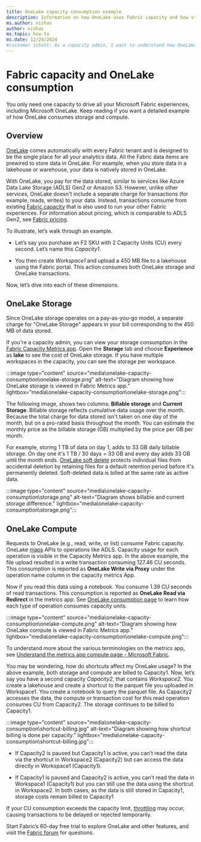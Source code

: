 ```yaml
---
title: OneLake capacity consumption example
description: Information on how OneLake uses Fabric capacity and how storage is billed with capacity consumption examples.
ms.author: nishas
author: nishas
ms.topic: how-to
ms.date: 12/24/2024
#customer intent: As a capacity admin, I want to understand how OneLake consumes storage and compute so that I can effectively manage my capacity and optimize costs.
---
```


# Fabric capacity and OneLake consumption

You only need one capacity to drive all your Microsoft Fabric experiences, including Microsoft OneLake. Keep reading if you want a detailed example of how OneLake consumes storage and compute.

## Overview

[OneLake](../onelake/onelake-overview.md) comes automatically with every Fabric tenant and is designed to be the single place for all your analytics data. All the Fabric data items are prewired to store data in OneLake. For example, when you store data in a lakehouse or warehouse, your data is natively stored in OneLake.

With OneLake, you pay for the data stored, similar to services like Azure Data Lake Storage (ADLS) Gen2 or Amazon S3. However, unlike other services, OneLake doesn't include a separate charge for transactions (for example, reads, writes) to your data. Instead, transactions consume from existing [Fabric capacity](../enterprise/licenses.md) that is also used to run your other Fabric experiences. For information about pricing, which is comparable to ADLS Gen2, see [Fabric pricing](https://azure.microsoft.com/pricing/details/microsoft-fabric/).

To illustrate, let’s walk through an example.

* Let’s say you purchase an F2 SKU with 2 Capacity Units (CU) every second. Let’s name this *Capacity1*.

* You then create *Workspace1* and upload a 450 MB file to a lakehouse using the Fabric portal. This action consumes both OneLake storage and OneLake transactions.

Now, let’s dive into each of these dimensions.

## OneLake Storage

Since OneLake storage operates on a pay-as-you-go model, a separate charge for "OneLake Storage" appears in your bill corresponding to the 450 MB of data stored.

If you're a capacity admin, you can view your storage consumption in the [Fabric Capacity Metrics app](../enterprise/metrics-app-storage-page.md). Open the **Storage** tab and choose **Experience** as **lake** to see the cost of OneLake storage. If you have multiple workspaces in the capacity, you can see the storage per workspace.

:::image type="content" source="media\onelake-capacity-consumption\onelake-storage.png" alt-text="Diagram showing how OneLake storage is viewed in Fabric Metrics app." lightbox="media\onelake-capacity-consumption\onelake-storage.png":::

The following image, shows two columns: **Billable storage** and **Current Storage**. Billable storage reflects cumulative data usage over the month. Because the total charge for data stored isn't taken on one day of the month, but on a pro-rated basis throughout the month. You can estimate the monthly price as the billable storage (GB) multiplied by the price per GB per month.

For example, storing 1 TB of data on day 1, adds to 33 GB daily billable storage. On day one it's 1 TB / 30 days = 33 GB and every day adds 33 GB until the month ends. [OneLake soft delete](/fabric/onelake/onelake-disaster-recovery#soft-delete-for-onelake-files) protects individual files from accidental deletion by retaining files for a default retention period before it's permanently deleted. Soft-deleted data is billed at the same rate as active data.

:::image type="content" source="media\onelake-capacity-consumption\storage.png" alt-text="Diagram shows billable and current storage difference." lightbox="media\onelake-capacity-consumption\storage.png":::

## OneLake Compute

Requests to OneLake (e.g., read, write, or list) consume Fabric capacity. OneLake [maps](/azure/storage/blobs/map-rest-apis-transaction-categories) APIs to operations like ADLS. Capacity usage for each operation is visible in the Capacity Metrics app. In the above example, the file upload resulted in a write transaction consuming 127.46 CU seconds. This consumption is reported as **OneLake Write via Proxy** under the operation name column in the capacity metrics App.

Now if you read this data using a notebook. You consume 1.39 CU seconds of read transactions. This consumption is reported as **OneLake Read via Redirect** in the metrics app. See [OneLake consumption page](../onelake/onelake-consumption.md) to learn how each type of operation consumes capacity units.

:::image type="content" source="media\onelake-capacity-consumption\onelake-compute.png" alt-text="Diagram showing how OneLake compute is viewed in Fabric Metrics app." lightbox="media\onelake-capacity-consumption\onelake-compute.png":::

To understand more about the various terminologies on the metrics app, see [Understand the metrics app compute page - Microsoft Fabric](../enterprise/metrics-app-compute-page.md).

You may be wondering, how do shortcuts affect my OneLake usage? In the above example, both storage and compute are billed to Capacity1. Now, let’s say you have a second capacity *Capacity2*, that contains *Workspace2*. You create a lakehouse and create a shortcut to the parquet file you uploaded in Workspace1. You create a notebook to query the parquet file. As Capacity2 accesses the data, the compute or transaction cost for this read operation consumes CU from Capacity2. The storage continues to be billed to Capacity1.

:::image type="content" source="media\onelake-capacity-consumption\shortcut-billing.jpg" alt-text="Diagram showing how shortcut billing is done per capacity." lightbox="media\onelake-capacity-consumption\shortcut-billing.jpg":::

* If Capacity2 is paused but Capacity1 is active, you can’t read the data via the shortcut in Workspace2 (Capacity2) but can access the data directly in Workspace1 (Capacity1).

* If Capacity1 is paused and Capacity2 is active, you can’t read the data in Workspace1 (Capacity1) but you can still use the data using the shortcut in Workspace2. In both cases, as the data is still stored in Capacity1, storage costs remain billed to Capacity1

If your CU consumption exceeds the capacity limit, [throttling](../enterprise/throttling.md) may occur, causing transactions to be delayed or rejected temporarily.

Start Fabric’s 60-day free trial to explore OneLake and other features, and visit the [Fabric forum](https://community.fabric.microsoft.com/t5/Forums/ct-p/ac_forums) for questions.